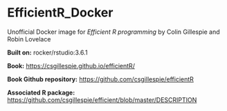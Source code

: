 # EfficientR_Docker
Unofficial Docker image for *Efficient R programming* by Colin Gillespie and  Robin Lovelace

**Built on:** rocker/rstudio:3.6.1

**Book:** https://csgillespie.github.io/efficientR/

**Book Github repository:** https://github.com/csgillespie/efficientR

**Associated R package:** https://github.com/csgillespie/efficient/blob/master/DESCRIPTION


